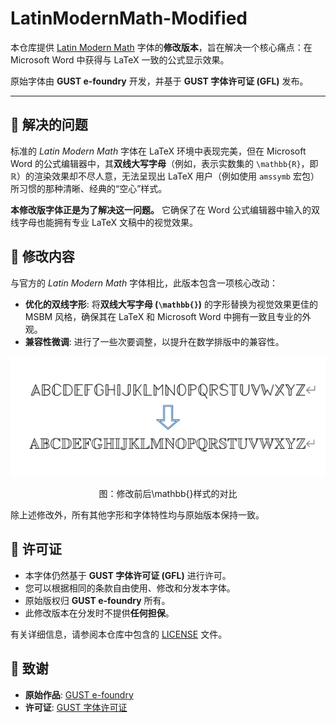 # LatinModernMath-Modified

本仓库提供 [Latin Modern Math](https://www.gust.org.pl/projects/e-foundry/latin-modern) 字体的**修改版本**，旨在解决一个核心痛点：在 Microsoft Word 中获得与 LaTeX 一致的公式显示效果。

原始字体由 **GUST e-foundry** 开发，并基于 **GUST 字体许可证 (GFL)** 发布。

---

## 🎯 解决的问题

标准的 *Latin Modern Math* 字体在 LaTeX 环境中表现完美，但在 Microsoft Word 的公式编辑器中，其**双线大写字母**（例如，表示实数集的 `\mathbb{R}`，即 ℝ）的渲染效果却不尽人意，无法呈现出 LaTeX 用户（例如使用 `amssymb` 宏包）所习惯的那种清晰、经典的“空心”样式。

**本修改版字体正是为了解决这一问题。** 它确保了在 Word 公式编辑器中输入的双线字母也能拥有专业 LaTeX 文稿中的视觉效果。

## 🔧 修改内容

与官方的 *Latin Modern Math* 字体相比，此版本包含一项核心改动：

- **优化的双线字形**: 将**双线大写字母 (`\mathbb{}`)** 的字形替换为视觉效果更佳的 MSBM 风格，确保其在 LaTeX 和 Microsoft Word 中拥有一致且专业的外观。
- **兼容性微调**: 进行了一些次要调整，以提升在数学排版中的兼容性。

![picture](/picture.png)

<p align="center"> 图：修改前后\mathbb{}样式的对比 </p>

除上述修改外，所有其他字形和字体特性均与原始版本保持一致。

## 📜 许可证

- 本字体仍然基于 **GUST 字体许可证 (GFL)** 进行许可。
- 您可以根据相同的条款自由使用、修改和分发本字体。
- 原始版权归 **GUST e-foundry** 所有。
- 此修改版本在分发时不提供**任何担保**。

有关详细信息，请参阅本仓库中包含的 [LICENSE](LICENSE) 文件。

## 🙏 致谢

- **原始作品**: [GUST e-foundry](https://www.gust.org.pl/projects/e-foundry)
- **许可证**: [GUST 字体许可证](http://www.gust.org.pl/projects/e-foundry/licenses)
